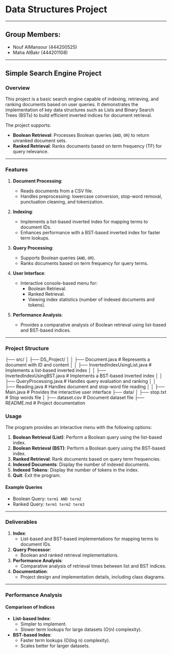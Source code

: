 # Data Structures Project
 ---
 ## Group Members:
 - Nouf AlMansour (444200525)
 - Maha AlBakr (444201108)

---

## Simple Search Engine Project

### Overview
This project is a basic search engine capable of indexing, retrieving, and ranking documents based on user queries. It demonstrates the implementation of key data structures such as Lists and Binary Search Trees (BSTs) to build efficient inverted indices for document retrieval.

The project supports:
- **Boolean Retrieval**: Processes Boolean queries (`AND`, `OR`) to return unranked document sets.
- **Ranked Retrieval**: Ranks documents based on term frequency (TF) for query relevance.

---

### Features
1. **Document Processing**:
   - Reads documents from a CSV file.
   - Handles preprocessing: lowercase conversion, stop-word removal, punctuation cleaning, and tokenization.
   
2. **Indexing**:
   - Implements a list-based inverted index for mapping terms to document IDs.
   - Enhances performance with a BST-based inverted index for faster term lookups.

3. **Query Processing**:
   - Supports Boolean queries (`AND`, `OR`).
   - Ranks documents based on term frequency for query terms.

4. **User Interface**:
   - Interactive console-based menu for:
     - Boolean Retrieval.
     - Ranked Retrieval.
     - Viewing index statistics (number of indexed documents and tokens).

5. **Performance Analysis**:
   - Provides a comparative analysis of Boolean retrieval using list-based and BST-based indices.

---

### Project Structure
├── src/
│   ├── DS_Project/
│   │   ├── Document.java               # Represents a document with ID and content
│   │   ├── InvertedIndexUsingList.java # Implements a list-based inverted index
│   │   ├── InvertedIndexUsingBST.java  # Implements a BST-based inverted index
│   │   ├── QueryProcessing.java        # Handles query evaluation and ranking
│   │   ├── Reading.java                # Handles document and stop-word file reading
│   │   ├── Main.java                   # Provides the interactive user interface
├── data/
│   ├── stop.txt                        # Stop words file
│   ├── dataset.csv                     # Document dataset file
├── README.md                           # Project documentation


### Usage
The program provides an interactive menu with the following options:

1. **Boolean Retrieval (List)**: Perform a Boolean query using the list-based index.
2. **Boolean Retrieval (BST)**: Perform a Boolean query using the BST-based index.
3. **Ranked Retrieval**: Rank documents based on query term frequencies.
4. **Indexed Documents**: Display the number of indexed documents.
5. **Indexed Tokens**: Display the number of tokens in the index.
6. **Quit**: Exit the program.

#### Example Queries
- Boolean Query: `term1 AND term2`
- Ranked Query: `term1 term2 term3`

---

### Deliverables
1. **Index**:
   - List-based and BST-based implementations for mapping terms to document IDs.
2. **Query Processor**:
   - Boolean and ranked retrieval implementations.
3. **Performance Analysis**:
   - Comparative analysis of retrieval times between list and BST indices.
4. **Documentation**:
   - Project design and implementation details, including class diagrams.

---

### Performance Analysis
#### Comparison of Indices
- **List-based Index**:
  - Simpler to implement.
  - Slower term lookups for large datasets (O(n) complexity).
- **BST-based Index**:
  - Faster term lookups (O(log n) complexity).
  - Scales better for larger datasets.


